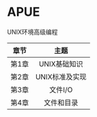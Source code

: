 # APUE

UNIX环境高级编程

|   章节    |   主题    |
|:--------:|:---------:|
|   第1章   |   UNIX基础知识  |
|   第2章   |   UNIX标准及实现 |
|   第3章   |   文件I/O |
|   第4章   |   文件和目录  |
